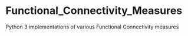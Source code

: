 # Functional_Connectivity_Measures
Python 3 implementations of various Functional Connectivity measures
